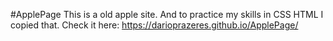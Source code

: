 #ApplePage
This is a old apple site. And to practice my skills in CSS HTML I copied that. 
Check it here:
https://darioprazeres.github.io/ApplePage/
